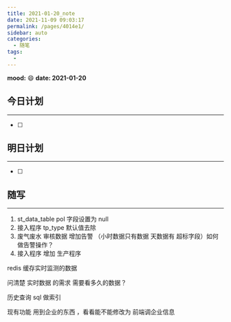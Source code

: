```yaml
---
title: 2021-01-20_note
date: 2021-11-09 09:03:17
permalink: /pages/4014e1/
sidebar: auto
categories:
  - 随笔
tags:
  - 
---
```

**mood:** :smile:  																		**date: 2021-01-20**  
## 今日计划  
------
- [ ]  
## 明日计划  
------
- [ ]  
## 随写 
------

1. st_data_table pol 字段设置为 null
2. 接入程序 tp_type 默认值去除 
3. 废气废水 审核数据 增加告警  （小时数据只有数据 天数据有 超标字段）如何做告警操作？
4. 接入程序 增加 生产程序



redis 缓存实时监测的数据

问清楚 实时数据 的需求 需要看多久的数据？

历史查询 sql 做索引

现有功能 用到企业的东西 ，看看能不能修改为 前端调企业信息